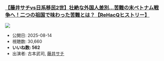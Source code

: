 ### [【藤井サチvs日系移民2世】壮絶な外国人差別…苦難の末ベトナム戦争へ！二つの祖国で味わった苦難とは？【ReHacQヒストリー】](https://www.youtube.com/watch?v=zWLNOhiIVRU)
[![](https://img.youtube.com/vi/zWLNOhiIVRU/sddefault.jpg)](https://www.youtube.com/watch?v=zWLNOhiIVRU)
-   公開日: 2025-08-14
-   視聴数: 30,660
-   **いいね数: 562**
-   出演者: 古本武司, [藤井サチ](/rehacq_fan/people/藤井サチ "wikilink")
